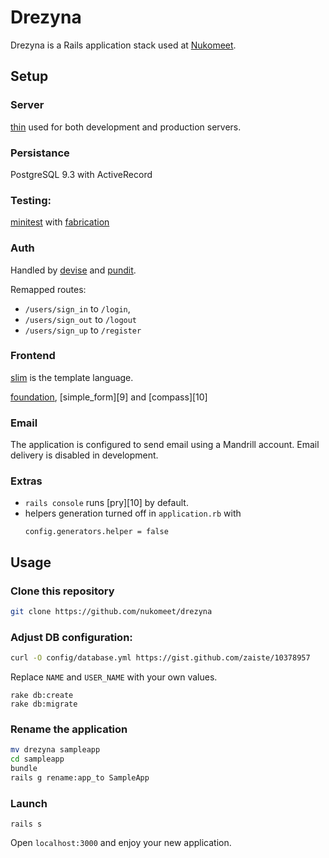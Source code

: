 Drezyna
=======

Drezyna is a Rails application stack used at [Nukomeet][0].

Setup
-----

### Server

[thin][1] used for both development and production servers.

### Persistance

PostgreSQL 9.3 with ActiveRecord


### Testing:

[minitest][3] with [fabrication][4]


### Auth

Handled by [devise][5] and [pundit][6].

Remapped routes:
- `/users/sign_in` to `/login`,
- `/users/sign_out` to `/logout`
- `/users/sign_up` to `/register`

### Frontend

[slim][2] is the template language.

[foundation][8], [simple_form][9] and [compass][10]

### Email

The application is configured to send email using a Mandrill account.
Email delivery is disabled in development.


### Extras

- `rails console` runs [pry][10] by default.
- helpers generation turned off in `application.rb` with
  ```
  config.generators.helper = false
  ```

Usage
-----

### Clone this repository

```sh
git clone https://github.com/nukomeet/drezyna
```

### Adjust DB configuration:

```sh
curl -O config/database.yml https://gist.github.com/zaiste/10378957
```

Replace `NAME` and `USER_NAME` with your own values.

```
rake db:create
rake db:migrate
```

### Rename the application

```sh
mv drezyna sampleapp
cd sampleapp
bundle
rails g rename:app_to SampleApp
```

### Launch

```
rails s
```

Open `localhost:3000` and enjoy your new application.

[0]: http://nukomeet.com/
[1]: https://github.com/macournoyer/thin/
[2]: http://slim-lang.com/
[3]: https://github.com/seattlerb/minitest
[4]: http://www.fabricationgem.org/
[5]: https://github.com/plataformatec/devise
[6]: https://github.com/elabs/pundit
[8]: http://foundation.zurb.com/
